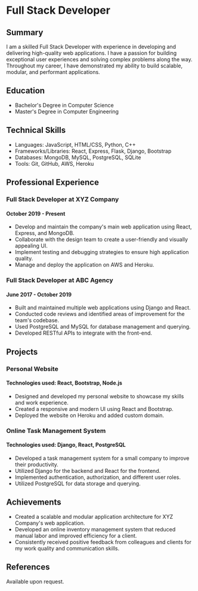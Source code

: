 
# Full Stack Developer

## Summary

I am a skilled Full Stack Developer with experience in developing and delivering high-quality web applications. I have a passion for building exceptional user experiences and solving complex problems along the way. Throughout my career, I have demonstrated my ability to build scalable, modular, and performant applications.

## Education

- Bachelor's Degree in Computer Science
- Master's Degree in Computer Engineering

## Technical Skills

- Languages: JavaScript, HTML/CSS, Python, C++
- Frameworks/Libraries: React, Express, Flask, Django, Bootstrap
- Databases: MongoDB, MySQL, PostgreSQL, SQLite
- Tools: Git, GitHub, AWS, Heroku

## Professional Experience

### Full Stack Developer at XYZ Company

#### October 2019 - Present

- Develop and maintain the company's main web application using React, Express, and MongoDB.
- Collaborate with the design team to create a user-friendly and visually appealing UI.
- Implement testing and debugging strategies to ensure high application quality.
- Manage and deploy the application on AWS and Heroku.

### Full Stack Developer at ABC Agency

#### June 2017 - October 2019

- Built and maintained multiple web applications using Django and React.
- Conducted code reviews and identified areas of improvement for the team's codebase.
- Used PostgreSQL and MySQL for database management and querying.
- Developed RESTful APIs to integrate with the front-end.

## Projects

### Personal Website

#### Technologies used: React, Bootstrap, Node.js

- Designed and developed my personal website to showcase my skills and work experience.
- Created a responsive and modern UI using React and Bootstrap.
- Deployed the website on Heroku and added custom domain.

### Online Task Management System

#### Technologies used: Django, React, PostgreSQL

- Developed a task management system for a small company to improve their productivity.
- Utilized Django for the backend and React for the frontend.
- Implemented authentication, authorization, and different user roles.
- Utilized PostgreSQL for data storage and querying.

## Achievements

- Created a scalable and modular application architecture for XYZ Company's web application.
- Developed an online inventory management system that reduced manual labor and improved efficiency for a client.
- Consistently received positive feedback from colleagues and clients for my work quality and communication skills.

## References

Available upon request.

